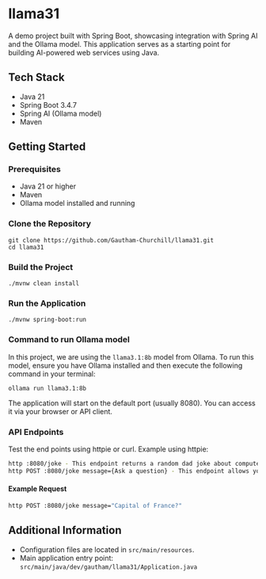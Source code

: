 # llama31

A demo project built with Spring Boot, showcasing integration with Spring AI and the Ollama model. This application serves as a starting point for building AI-powered web services using Java.

## Tech Stack
- Java 21
- Spring Boot 3.4.7
- Spring AI (Ollama model)
- Maven

## Getting Started

### Prerequisites
- Java 21 or higher
- Maven
- Ollama model installed and running

### Clone the Repository
```
git clone https://github.com/Gautham-Churchill/llama31.git
cd llama31
```

### Build the Project
```
./mvnw clean install
```

### Run the Application
```
./mvnw spring-boot:run
```

### Command to run Ollama model
In this project, we are using the `llama3.1:8b` model from Ollama. To run this model, ensure you have Ollama installed and then execute the following command in your terminal:
```
ollama run llama3.1:8b
```

The application will start on the default port (usually 8080). You can access it via your browser or API client.

### API Endpoints
Test the end points using httpie or curl.
Example using httpie:
```bash
http :8080/joke - This endpoint returns a random dad joke about computers.
http POST :8080/joke message={Ask a question} - This endpoint allows you to ask a question and get a response from the Ollama model.
```
#### Example Request
```bash
http POST :8080/joke message="Capital of France?"
```

## Additional Information
- Configuration files are located in `src/main/resources`.
- Main application entry point: `src/main/java/dev/gautham/llama31/Application.java`

